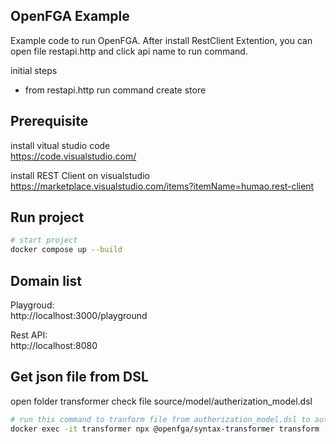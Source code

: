 ## OpenFGA Example
Example code to run OpenFGA. After install RestClient Extention, you can open file restapi.http and click api name to run command.

initial steps

- from restapi.http run command create store

## Prerequisite

install vitual studio code \
https://code.visualstudio.com/

install REST Client on visualstudio \
https://marketplace.visualstudio.com/items?itemName=humao.rest-client


## Run project

```bash
# start project
docker compose up --build
```

## Domain list

Playgroud: \
http://localhost:3000/playground

Rest API: \
http://localhost:8080

## Get json file from DSL 
open folder transformer check file source/model/autherization_model.dsl
```bash
# run this command to tranform file from autherization_model.dsl to autherization_model.json
docker exec -it transformer npx @openfga/syntax-transformer transform --from=dsl --inputFile=autherization_model.openfga
```